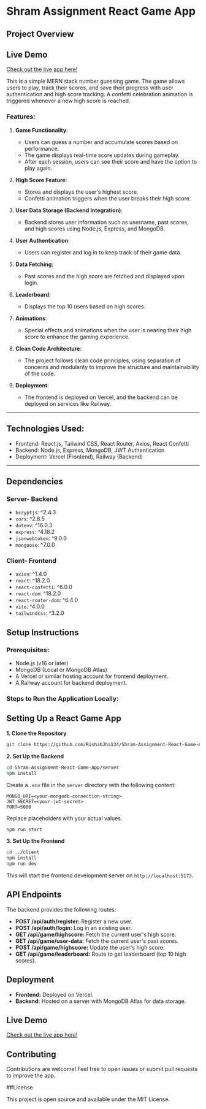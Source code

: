 # Shram Assignment React Game App

## Project Overview

## Live Demo

[Check out the live app here!](https://shram-assignment-react-game-app.vercel.app/)

This is a simple MERN stack number guessing game. The game allows users to play, track their scores, and save their progress with user authentication and high score tracking. A confetti celebration animation is triggered whenever a new high score is reached.

### Features:
1. **Game Functionality**:  
   - Users can guess a number and accumulate scores based on performance.
   - The game displays real-time score updates during gameplay.
   - After each session, users can see their score and have the option to play again.
   
2. **High Score Feature**:  
   - Stores and displays the user's highest score.
   - Confetti animation triggers when the user breaks their high score.
   
3. **User Data Storage (Backend Integration)**:  
   - Backend stores user information such as username, past scores, and high scores using Node.js, Express, and MongoDB.
   
4. **User Authentication**:  
   - Users can register and log in to keep track of their game data.
   
5. **Data Fetching**:  
   - Past scores and the high score are fetched and displayed upon login.
     
6. **Leaderboard**:  
   - Displays the top 10 users based on high scores.

7. **Animations**:  
   - Special effects and animations when the user is nearing their high score to enhance the gaming experience.
   
8. **Clean Code Architecture**:  
   - The project follows clean code principles, using separation of concerns and modularity to improve the structure and maintainability of the code.     
   
9. **Deployment**:  
   - The frontend is deployed on Vercel, and the backend can be deployed on services like Railway.

---

## Technologies Used:
- Frontend: React.js, Tailwind CSS, React Router, Axios, React Confetti
- Backend: Node.js, Express, MongoDB, JWT Authentication
- Deployment: Vercel (Frontend), Railway (Backend)

---

## Dependencies

### Server- Backend
- `bcryptjs`: ^2.4.3
- `cors`: ^2.8.5
- `dotenv`: ^16.0.3
- `express`: ^4.18.2
- `jsonwebtoken`: ^9.0.0
- `mongoose`: ^7.0.0

### Client- Frontend
- `axios`: ^1.4.0
- `react`: ^18.2.0
- `react-confetti`: ^6.0.0
- `react-dom`: ^18.2.0
- `react-router-dom`: ^6.4.0
- `vite`: ^4.0.0
- `tailwindcss`: ^3.2.0

## Setup Instructions

### Prerequisites:
- Node.js (v16 or later)
- MongoDB (Local or MongoDB Atlas)
- A Vercel or similar hosting account for frontend deployment.
- A Railway account for backend deployment.

### Steps to Run the Application Locally:
## Setting Up a React Game App

**1. Clone the Repository**

```bash
git clone https://github.com/RishabJha134/Shram-Assignment-React-Game-App.git
```

**2. Set Up the Backend**

```bash
cd Shram-Assignment-React-Game-App/server
npm install
```

Create a `.env` file in the `server` directory with the following content:

```
MONGO_URI=<your-mongodb-connection-string>
JWT_SECRET=<your-jwt-secret>
PORT=5000
```

Replace placeholders with your actual values.

```bash
npm run start
```

**3. Set Up the Frontend**

```bash
cd ../client
npm install
npm run dev
```

This will start the frontend development server on `http://localhost:5173`.


## API Endpoints

The backend provides the following routes:

* **POST /api/auth/register:** Register a new user.
* **POST /api/auth/login:** Log in an existing user.
* **GET /api/game/highscore:** Fetch the current user's high score.
* **GET /api/game/user-data:** Fetch the current user's past scores.
* **POST /api/game/highscore:** Update the user's high score.
* **GET /api/game/leaderboard:** Route to get leaderboard (top 10 high scores).

## Deployment

* **Frontend:** Deployed on Vercel.
* **Backend:** Hosted on a server with MongoDB Atlas for data storage.

## Live Demo

[Check out the live app here!](https://shram-assignment-react-game-app.vercel.app/)

## Contributing

Contributions are welcome! Feel free to open issues or submit pull requests to improve the app.

##License

This project is open source and available under the MIT License.





